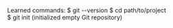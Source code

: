 Learned commands:
$ git --version 
$ cd path/to/project  
$ git init  (initialized empty Git repository)

